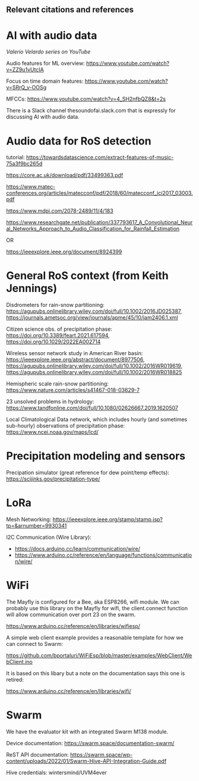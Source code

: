 ## Relevant citations and references

# AI with audio data 

*Valerio Velardo series on YouTube*

Audio features for ML overview: https://www.youtube.com/watch?v=ZZ9u1vUtcIA

Focus on time domain features: https://www.youtube.com/watch?v=SRrQ_v-OOSg

MFCCs: https://www.youtube.com/watch?v=4_SH2nfbQZ8&t=2s

There is a Slack channel thesoundofai.slack.com that is expressly for discussing AI with audio data.

# Audio data for RoS detection

tutorial: https://towardsdatascience.com/extract-features-of-music-75a3f9bc265d

 https://core.ac.uk/download/pdf/33499363.pdf

 https://www.matec-conferences.org/articles/matecconf/pdf/2018/60/matecconf_ici2017_03003.pdf 

 https://www.mdpi.com/2078-2489/11/4/183 

 https://www.researchgate.net/publication/337793617_A_Convolutional_Neural_Networks_Approach_to_Audio_Classification_for_Rainfall_Estimation

 OR

 https://ieeexplore.ieee.org/document/8924399

# General RoS context (from Keith Jennings)

Disdrometers for rain-snow partitioning: https://agupubs.onlinelibrary.wiley.com/doi/full/10.1002/2016JD025387, https://journals.ametsoc.org/view/journals/apme/45/10/jam2406.1.xml

Citizen science obs. of precipitation phase: https://doi.org/10.3389/feart.2021.617594, https://doi.org/10.1029/2022EA002714

Wireless sensor network study in American River basin: https://ieeexplore.ieee.org/abstract/document/8977506, https://agupubs.onlinelibrary.wiley.com/doi/full/10.1002/2016WR019619, https://agupubs.onlinelibrary.wiley.com/doi/full/10.1002/2016WR018825

Hemispheric scale rain-snow partitioning: https://www.nature.com/articles/s41467-018-03629-7

23 unsolved problems in hydrology: https://www.tandfonline.com/doi/full/10.1080/02626667.2019.1620507

Local Climatological Data network, which includes hourly (and sometimes sub-hourly) observations of precipitation phase: https://www.ncei.noaa.gov/maps/lcd/

# Precipitation modeling and sensors

Precipation simulator (great reference for dew point/temp effects): https://scijinks.gov/precipitation-type/

# LoRa 

Mesh Networking: https://ieeexplore.ieee.org/stamp/stamp.jsp?tp=&arnumber=9930341

I2C Communication (Wire Library): 
- https://docs.arduino.cc/learn/communication/wire/
- https://www.arduino.cc/reference/en/language/functions/communication/wire/

# WiFi 

The Mayfly is configured for a Bee, aka ESP8266, wifi module. We can probably use this library on the Mayfly for wifi, the client.connect function will allow communication over port 23 on the swarm. 

  https://www.arduino.cc/reference/en/libraries/wifiesp/

A simple web client example provides a reasonable template for how we can connect to Swarm:

  https://github.com/bportaluri/WiFiEsp/blob/master/examples/WebClient/WebClient.ino
 
It is based on this libary but a note on the documentation says this one is retired:

  https://www.arduino.cc/reference/en/libraries/wifi/

# Swarm

We have the evaluator kit with an integrated Swarm M138 module.

Device documentation: https://swarm.space/documentation-swarm/

ReST API documentation: https://swarm.space/wp-content/uploads/2022/01/Swarm-Hive-API-Integration-Guide.pdf

Hive credentials: wintersmind/UVM4ever

